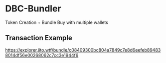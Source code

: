 # DBC-Bundler
Token Creation + Bundle Buy with multiple wallets

## Transaction Example
https://explorer.jito.wtf/bundle/c08409300bc804a7849c7e8d6eefeb894838014df56e00268062c7cc3e1944f6
